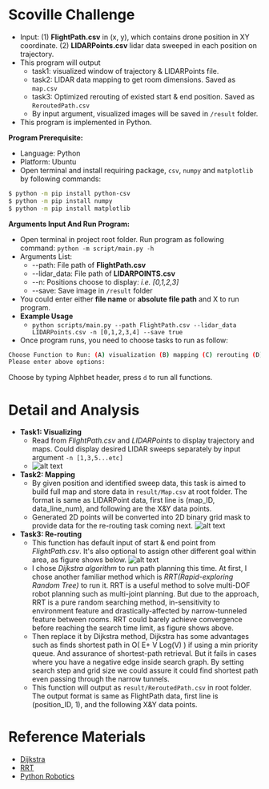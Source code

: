 # Scoville Challenge

- Input: (1) **FlightPath.csv** in (x, y), which contains drone position in XY coordinate. (2) **LIDARPoints.csv** lidar data sweeped in each position on trajectory.
- This program will output 
  - task1: visualized window of trajectory & LIDARPoints file.
  - task2: LIDAR data mapping to get room dimensions. Saved as ```map.csv```
  - task3: Optimized rerouting of existed start & end position. Saved as ```ReroutedPath.csv```
  - By input argument, visualized images will be saved in ```/result``` folder.
- This program is implemented in Python.
  

**Program Prerequisite:**
  - Language: Python
  - Platform: Ubuntu
  - Open terminal and install requiring package, ```csv```, ```numpy``` and ```matplotlib``` by following commands:
```bash
$ python -m pip install python-csv
$ python -m pip install numpy
$ python -m pip install matplotlib
```

**Arguments Input And Run Program:**
  - Open terminal in project root folder. Run program as following command: ```python -m script/main.py -h```
  - Arguments List:
      - --path: File path of **FlightPath.csv**
      - --lidar_data: File path of **LIDARPOINTS.csv**
      - --n: Positions choose to display: *i.e. [0,1,2,3]*
      - --save: Save image in ```/result``` folder
  - You could enter either **file name** or **absolute file path** and X to run program.
  - **Example Usage**
      - ```python scripts/main.py --path FlightPath.csv --lidar_data LIDARPoints.csv -n [0,1,2,3,4] --save true```
  - Once program runs, you need to choose tasks to run as follow:
```bash
Choose Function to Run: (A) visualization (B) mapping (C) rerouting (D) all 
Please enter above options:
```
Choose by typing Alphbet header, press ```d``` to run all functions.


# Detail and Analysis

  - **Task1: Visualizing**
    - Read from *FlightPath.csv* and *LIDARPoints* to display trajectory and maps. Could display desired LIDAR sweeps separately by input argument ```-n [1,3,5...etc]```
    - ![alt text](https://i.imgur.com/HS76e2R.png)
  - **Task2: Mapping**
    - By given position and identified sweep data, this task is aimed to build full map and store data in ```result/Map.csv``` at root folder. The format is same as LIDARPoint data, first line is (map_ID, data_line_num), and following are the X&Y data points.
    - Generated 2D points will be converted into 2D binary grid mask to provide data for the re-routing task coming next.
    ![alt text](https://i.imgur.com/VFTceKM.png)
  -  **Task3: Re-routing**
        - This function has default input of start & end point from *FlightPath.csv*. It's also optional to assign other different goal within area, as figure shows below.
        ![alt text](https://i.imgur.com/Msq17gU.png)
        -  I chose *Dijkstra algorithm* to run path planning this time. At first, I chose another familiar method which is *RRT(Rapid-exploring Random Tree)* to run it. RRT is a useful method to solve multi-DOF robot planning such as multi-joint planning. But due to the approach, RRT is a pure random searching method, in-sensitivity to environment feature and drastically-affected by narrow-tunneled feature between rooms. RRT could barely achieve convergence before reaching the search time limit, as figure shows above. 
        -  Then replace it by Dijkstra method, Dijkstra has some advantages such as finds shortest path in O( E+ V Log(V) ) if using a min priority queue. And assurance of shortest-path retrieval. But it fails in cases where you have a negative edge inside search graph. By setting search step and grid size we could assure it could find shortest path even passing through the narrow tunnels.
        -  This function will output as ```result/ReroutedPath.csv``` in root folder. The output format is same as FlightPath data, first line is (position_ID, 1), and the following X&Y data points.

# Reference Materials
  - [Dijkstra](https://www.programiz.com/dsa/dijkstra-algorithm)
  - [RRT](https://medium.com/@theclassytim/robotic-path-planning-rrt-and-rrt-212319121378)
  - [Python Robotics](https://github.com/AtsushiSakai/PythonRobotics)
